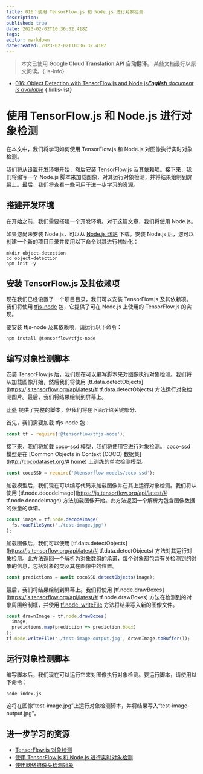 ```yaml
---
title: 016：使用 TensorFlow.js 和 Node.js 进行对象检测
description: 
published: true
date: 2023-02-02T10:36:32.418Z
tags: 
editor: markdown
dateCreated: 2023-02-02T10:36:32.418Z
---
```


> 本文已使用 **Google Cloud Translation API 自动翻译**。
某些文档最好以原文阅读。{.is-info}



- [016: Object Detection with TensorFlow.js and Node.js***English** document is available*](/en/Knowledge-base/TensorFlow-js/Learning/016-object-detection-with-tensorflow-js-and-node-js)
{.links-list}


# 使用 TensorFlow.js 和 Node.js 进行对象检测

在本文中，我们将学习如何使用 TensorFlow.js 和 Node.js 对图像执行实时对象检测。

我们将从设置开发环境开始，然后安装 TensorFlow.js 及其依赖项。接下来，我们将编写一个 Node.js 脚本来加载图像，对其运行对象检测，并将结果绘制到屏幕上。最后，我们将查看一些可用于进一步学习的资源。

## 搭建开发环境

在开始之前，我们需要搭建一个开发环境。对于这篇文章，我们将使用 Node.js。

如果您尚未安装 Node.js，可以从 [Node.js 网站](https://nodejs.org/en/) 下载。安装 Node.js 后，您可以创建一个新的项目目录并使用以下命令对其进行初始化：

```
mkdir object-detection
cd object-detection
npm init -y
```

## 安装 TensorFlow.js 及其依赖项

现在我们已经设置了一个项目目录，我们可以安装 TensorFlow.js 及其依赖项。我们将使用 [tfjs-node](https://www.npmjs.com/package/@tensorflow/tfjs-node) 包，它提供了可在 Node.js 上使用的 TensorFlow.js 的实现。

要安装 tfjs-node 及其依赖项，请运行以下命令：

```
npm install @tensorflow/tfjs-node
```

## 编写对象检测脚本

安装 TensorFlow.js 后，我们现在可以编写脚本来对图像执行对象检测。我们将从加载图像开始，然后我们将使用 [tf.data.detectObjects](https://js.tensorflow.org/api/latest/# tf.data.detectObjects) 方法运行对象检测图片。最后，我们将结果绘制到屏幕上。

[此处](https://github.com/tensorflow/tfjs-models/blob/master/tfjs-models/src/object_detection/index.js) 提供了完整的脚本，但我们将在下面介绍关键部分.

首先，我们需要加载 tfjs-node 包：

```javascript
const tf = require('@tensorflow/tfjs-node');
```

接下来，我们将加载 [coco-ssd 模型](https://github.com/tensorflow/tfjs-models/tree/master/tfjs-models/detection)，我们将使用它进行对象检测。 coco-ssd 模型是在 [Common Objects in Context (COCO) 数据集](http://cocodataset.org/# home) 上训练的单次检测模型。

```javascript
const cocoSSD = require('@tensorflow-models/coco-ssd');
```

加载模型后，我们现在可以编写代码来加载图像并在其上运行对象检测。我们将从使用 [tf.node.decodeImage](https://js.tensorflow.org/api/latest/# tf.node.decodeImage) 方法加载图像开始。此方法返回一个解析为包含图像数据的张量的承诺。

```javascript
const image = tf.node.decodeImage(
  fs.readFileSync('./test-image.jpg')
);
```

加载图像后，我们可以使用 [tf.data.detectObjects](https://js.tensorflow.org/api/latest/# tf.data.detectObjects) 方法对其运行对象检测。此方法返回一个解析为对象数组的承诺，每个对象都包含有关检测到的对象的信息，包括对象的类及其在图像中的位置。

```javascript
const predictions = await cocoSSD.detectObjects(image);
```

最后，我们将结果绘制到屏幕上。我们将使用 [tf.node.drawBoxes](https://js.tensorflow.org/api/latest/# tf.node.drawBoxes) 方法在检测到的对象周围绘制框，并使用 [tf.node. writeFile](https://js.tensorflow.org/api/latest/#tf.node.writeFile) 方法将结果写入新的图像文件。

```javascript
const drawnImage = tf.node.drawBoxes(
  image,
  predictions.map(prediction => prediction.bbox)
);
tf.node.writeFile('./test-image-output.jpg', drawnImage.toBuffer());
```

## 运行对象检测脚本

编写脚本后，我们现在可以运行它来对图像执行对象检测。要运行脚本，请使用以下命令：

```
node index.js
```

这将在图像“test-image.jpg”上运行对象检测脚本，并将结果写入“test-image-output.jpg”。

## 进一步学习的资源

- [TensorFlow.js 对象检测](https://js.tensorflow.org/tutorials/object-detection.html)
- [使用 TensorFlow.js 和 Node.js 进行实时对象检测](https://www.twilio.com/blog/real-time-object-detection-tensorflow-js-node-js)
- [使用网络摄像头检测对象](https://codelabs.developers.google.com/codelabs/tensorflowjs-object-detection/index.html)